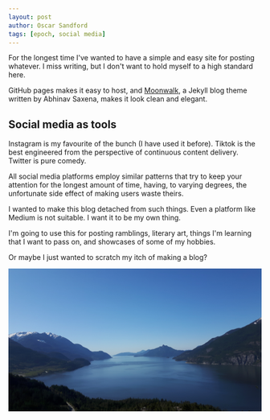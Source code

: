 ```yaml
---
layout: post
author: Oscar Sandford
tags: [epoch, social media]
---
```


For the longest time I've wanted to have a simple and easy site for posting whatever. I miss writing, but I don't want to hold myself to a high standard here.

GitHub pages makes it easy to host, and [Moonwalk](https://github.com/abhinavs/moonwalk), a Jekyll blog theme written by Abhinav Saxena, makes it look clean and elegant.

## Social media as tools

Instagram is my favourite of the bunch (I have used it before). Tiktok is the best engineered from the perspective of continuous content delivery. Twitter is pure comedy.

All social media platforms employ similar patterns that try to keep your attention for the longest amount of time, having, to varying degrees, the unfortunate side effect of making users waste theirs.

I wanted to make this blog detached from such things. Even a platform like Medium is not suitable. I want it to be my own thing.

I'm going to use this for posting ramblings, literary art, things I'm learning that I want to pass on, and showcases of some of my hobbies. 

Or maybe I just wanted to scratch my itch of making a blog?

![water](../images/blog/sound.jpg "Water")